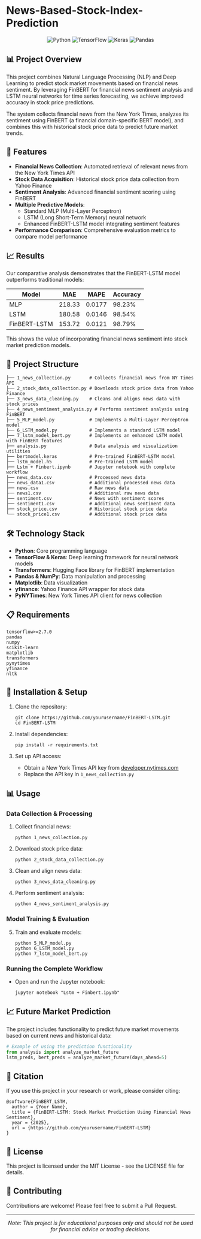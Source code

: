 # News-Based-Stock-Index-Prediction

<div align="center">
  <img src="https://img.shields.io/badge/Python-3776AB?style=for-the-badge&logo=python&logoColor=white" alt="Python">
  <img src="https://img.shields.io/badge/TensorFlow-FF6F00?style=for-the-badge&logo=tensorflow&logoColor=white" alt="TensorFlow">
  <img src="https://img.shields.io/badge/Keras-D00000?style=for-the-badge&logo=keras&logoColor=white" alt="Keras">
  <img src="https://img.shields.io/badge/Pandas-150458?style=for-the-badge&logo=pandas&logoColor=white" alt="Pandas">
</div>

## 📊 Project Overview

This project combines Natural Language Processing (NLP) and Deep Learning to predict stock market movements based on financial news sentiment. By leveraging FinBERT for financial news sentiment analysis and LSTM neural networks for time series forecasting, we achieve improved accuracy in stock price predictions.

The system collects financial news from the New York Times, analyzes its sentiment using FinBERT (a financial domain-specific BERT model), and combines this with historical stock price data to predict future market trends.

## 🎯 Features

- **Financial News Collection**: Automated retrieval of relevant news from the New York Times API
- **Stock Data Acquisition**: Historical stock price data collection from Yahoo Finance
- **Sentiment Analysis**: Advanced financial sentiment scoring using FinBERT
- **Multiple Predictive Models**:
  - Standard MLP (Multi-Layer Perceptron)
  - LSTM (Long Short-Term Memory) neural network
  - Enhanced FinBERT-LSTM model integrating sentiment features
- **Performance Comparison**: Comprehensive evaluation metrics to compare model performance

## 📈 Results

Our comparative analysis demonstrates that the FinBERT-LSTM model outperforms traditional models:

| Model | MAE | MAPE | Accuracy |
|-------|-----|------|----------|
| MLP | 218.33 | 0.0177 | 98.23% |
| LSTM | 180.58 | 0.0146 | 98.54% |
| FinBERT-LSTM | 153.72 | 0.0121 | 98.79% |

This shows the value of incorporating financial news sentiment into stock market prediction models.

## 🚀 Project Structure

```
├── 1_news_collection.py       # Collects financial news from NY Times API
├── 2_stock_data_collection.py # Downloads stock price data from Yahoo Finance
├── 3_news_data_cleaning.py    # Cleans and aligns news data with stock prices
├── 4_news_sentiment_analysis.py # Performs sentiment analysis using FinBERT
├── 5_MLP_model.py             # Implements a Multi-Layer Perceptron model
├── 6_LSTM_model.py            # Implements a standard LSTM model
├── 7_lstm_model_bert.py       # Implements an enhanced LSTM model with FinBERT features
├── analysis.py                # Data analysis and visualization utilities
├── bertmodel.keras            # Pre-trained FinBERT-LSTM model
├── lstm_model.h5              # Pre-trained LSTM model
├── Lstm + Finbert.ipynb       # Jupyter notebook with complete workflow
├── news_data.csv              # Processed news data
├── news_data1.csv             # Additional processed news data
├── news.csv                   # Raw news data
├── news1.csv                  # Additional raw news data
├── sentiment.csv              # News with sentiment scores
├── sentiment1.csv             # Additional news sentiment data
├── stock_price.csv            # Historical stock price data
└── stock_price1.csv           # Additional stock price data
```

## 🛠️ Technology Stack

- **Python**: Core programming language
- **TensorFlow & Keras**: Deep learning framework for neural network models
- **Transformers**: Hugging Face library for FinBERT implementation
- **Pandas & NumPy**: Data manipulation and processing
- **Matplotlib**: Data visualization
- **yfinance**: Yahoo Finance API wrapper for stock data
- **PyNYTimes**: New York Times API client for news collection

## 📋 Requirements

```
tensorflow>=2.7.0
pandas
numpy
scikit-learn
matplotlib
transformers
pynytimes
yfinance
nltk
```

## 🔧 Installation & Setup

1. Clone the repository:
   ```
   git clone https://github.com/yourusername/FinBERT-LSTM.git
   cd FinBERT-LSTM
   ```

2. Install dependencies:
   ```
   pip install -r requirements.txt
   ```

3. Set up API access:
   - Obtain a New York Times API key from [developer.nytimes.com](https://developer.nytimes.com/)
   - Replace the API key in `1_news_collection.py`

## 📊 Usage

### Data Collection & Processing

1. Collect financial news:
   ```
   python 1_news_collection.py
   ```

2. Download stock price data:
   ```
   python 2_stock_data_collection.py
   ```

3. Clean and align news data:
   ```
   python 3_news_data_cleaning.py
   ```

4. Perform sentiment analysis:
   ```
   python 4_news_sentiment_analysis.py
   ```

### Model Training & Evaluation

5. Train and evaluate models:
   ```
   python 5_MLP_model.py
   python 6_LSTM_model.py
   python 7_lstm_model_bert.py
   ```

### Running the Complete Workflow

- Open and run the Jupyter notebook:
  ```
  jupyter notebook "Lstm + Finbert.ipynb"
  ```

## 📈 Future Market Prediction

The project includes functionality to predict future market movements based on current news and historical data:

```python
# Example of using the prediction functionality
from analysis import analyze_market_future
lstm_preds, bert_preds = analyze_market_future(days_ahead=5)
```

## 📝 Citation

If you use this project in your research or work, please consider citing:

```
@software{FinBERT_LSTM,
  author = {Your Name},
  title = {FinBERT-LSTM: Stock Market Prediction Using Financial News Sentiment},
  year = {2025},
  url = {https://github.com/yourusername/FinBERT-LSTM}
}
```

## 📄 License

This project is licensed under the MIT License - see the LICENSE file for details.

## 🤝 Contributing

Contributions are welcome! Please feel free to submit a Pull Request.

---

<div align="center">
  <i>Note: This project is for educational purposes only and should not be used for financial advice or trading decisions.</i>
</div>

